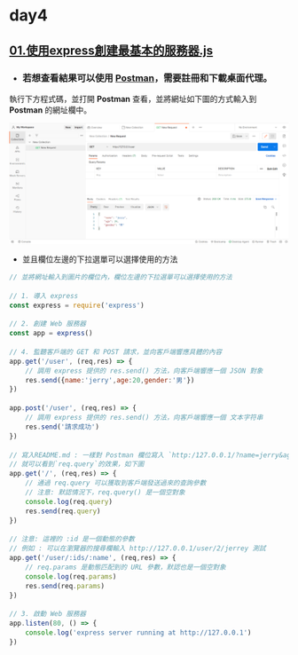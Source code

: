 # day4
## [01.使用express創建最基本的服務器.js](./01.使用express創建最基本的服務器.js)
* ### 若想查看結果可以使用 [Postman](https://www.postman.com/)，需要註冊和下載桌面代理。
執行下方程式碼，並打開 **Postman** 查看，並將網址如下圖的方式輸入到 **Postman** 的網址欄中。

<img src="./pict/使用Postman.png" width="1000">

* 並且欄位左邊的下拉選單可以選擇使用的方法

```js
// 並將網址輸入到圖片的欄位內，欄位左邊的下拉選單可以選擇使用的方法

// 1. 導入 express
const express = require('express')

// 2. 創建 Web 服務器
const app = express()

// 4. 監聽客戶端的 GET 和 POST 請求，並向客戶端響應具體的內容
app.get('/user', (req,res) => {
    // 調用 express 提供的 res.send() 方法，向客戶端響應一個 JSON 對象
    res.send({name:'jerry',age:20,gender:'男'})
})

app.post('/user', (req,res) => {
    // 調用 express 提供的 res.send() 方法，向客戶端響應一個 文本字符串
    res.send('請求成功')
})

// 寫入README.md : 一樣對 Postman 欄位寫入 `http:/127.0.0.1/?name=jerry&age=20`，
// 就可以看到`req.query`的效果，如下圖
app.get('/', (req,res) => {
    // 通過 req.query 可以獲取到客戶端發送過來的查詢參數
    // 注意: 默認情況下，req.query() 是一個空對象
    console.log(req.query)
    res.send(req.query)
})

// 注意: 這裡的 :id 是一個動態的參數
// 例如 : 可以在瀏覽器的搜尋欄輸入 http://127.0.0.1/user/2/jerrey 測試
app.get('/user/:ids/:name', (req,res) => {
    // req.params 是動態匹配到的 URL 參數，默認也是一個空對象
    console.log(req.params)
    res.send(req.params)
})

// 3. 啟動 Web 服務器
app.listen(80, () => {
    console.log('express server running at http://127.0.0.1')
})
```